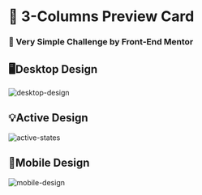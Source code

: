# 📰 3-Columns Preview Card
### 📌 Very Simple Challenge by Front-End Mentor
## 🖥️Desktop Design
![desktop-design](https://github.com/user-attachments/assets/350066f5-5298-4194-a557-4ebe3e738a80)
## 💡Active Design
![active-states](https://github.com/user-attachments/assets/0e13ebf0-158f-4ddb-8810-491e525042f4)
## 📱Mobile Design
![mobile-design](https://github.com/user-attachments/assets/853f54bb-e49c-4a6a-83f0-4e4a12569c69)

